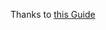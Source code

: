 Thanks to [this Guide](http://blog.rogach.org/2015/08/how-to-create-your-own-simple-3d-render.html)
